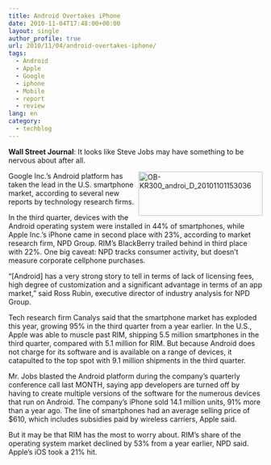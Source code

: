 ```yaml
---
title: Android Overtakes iPhone
date: 2010-11-04T17:48:00+00:00
layout: single
author_profile: true
url: 2010/11/04/android-overtakes-iphone/
tags:
  - Android
  - Apple
  - Google
  - iphone
  - Mobile
  - report
  - review
lang: en
category: 
  - techblog
---
```

**Wall Street Journal**: It looks like Steve Jobs may have something to be nervous about after all.

[<img title="OB-KR300_androi_D_20101101153036" border="0" alt="OB-KR300_androi_D_20101101153036" align="right" src="http://lh5.ggpht.com/_vaUVXcmC3OI/TNLq_nnw9bI/AAAAAAAADCQ/42z6UrcQsbw/OB-KR300_androi_D_20101101153036_thumb%5B5%5D.jpg?imgmax=800" width="246" height="87" />](http://lh4.ggpht.com/_vaUVXcmC3OI/TNLq-OrJNbI/AAAAAAAADCM/iyuDnDJVfxg/s1600-h/OB-KR300_androi_D_20101101153036%5B4%5D.jpg)Google Inc.’s Android platform has taken the lead in the U.S. smartphone market, according to several new reports by technology research firms.

In the third quarter, devices with the Android operating system were installed in 44% of smartphones, while Apple Inc.’s iPhone came in second place with 23%, according to market research firm, NPD Group. RIM’s BlackBerry trailed behind in third place with 22%. One big caveat: NPD tracks consumer activity, but doesn’t measure corporate cellphone purchases.

“[Android] has a very strong story to tell in terms of lack of licensing fees, high degree of customization and a significant advantage in terms of an app market,” said Ross Rubin, executive director of industry analysis for NPD Group.

Tech research firm Canalys said that the smartphone market has exploded this year, growing 95% in the third quarter from a year earlier. In the U.S., Apple was able to muscle past RIM, shipping 5.5 million smartphones in the third quarter, compared with 5.1 million for RIM. But because Android does not charge for its software and is available on a range of devices, it catapulted to the top spot with 9.1 million shipments in the third quarter.

Mr. Jobs blasted the Android platform during the company’s quarterly conference call last MONTH, saying app developers are turned off by having to create multiple versions of the software for the numerous devices that run on Android. The company’s iPhone sold 14.1 million units, 91% more than a year ago. The line of smartphones had an average selling price of $610, which includes subsidies paid by wireless carriers, Apple said.

But it may be that RIM has the most to worry about. RIM’s share of the operating system market declined by 53% from a year earlier, NPD said. Apple’s iOS took a 21% hit.